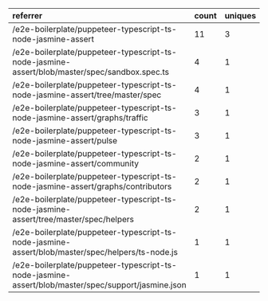 | referrer                                                                                           | count | uniques |
| :------------------------------------------------------------------------------------------------- | :---- | :------ |
| /e2e-boilerplate/puppeteer-typescript-ts-node-jasmine-assert                                       | 11    | 3       |
| /e2e-boilerplate/puppeteer-typescript-ts-node-jasmine-assert/blob/master/spec/sandbox.spec.ts      | 4     | 1       |
| /e2e-boilerplate/puppeteer-typescript-ts-node-jasmine-assert/tree/master/spec                      | 4     | 1       |
| /e2e-boilerplate/puppeteer-typescript-ts-node-jasmine-assert/graphs/traffic                        | 3     | 1       |
| /e2e-boilerplate/puppeteer-typescript-ts-node-jasmine-assert/pulse                                 | 3     | 1       |
| /e2e-boilerplate/puppeteer-typescript-ts-node-jasmine-assert/community                             | 2     | 1       |
| /e2e-boilerplate/puppeteer-typescript-ts-node-jasmine-assert/graphs/contributors                   | 2     | 1       |
| /e2e-boilerplate/puppeteer-typescript-ts-node-jasmine-assert/tree/master/spec/helpers              | 2     | 1       |
| /e2e-boilerplate/puppeteer-typescript-ts-node-jasmine-assert/blob/master/spec/helpers/ts-node.js   | 1     | 1       |
| /e2e-boilerplate/puppeteer-typescript-ts-node-jasmine-assert/blob/master/spec/support/jasmine.json | 1     | 1       |
